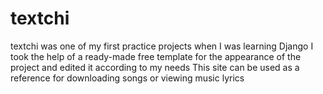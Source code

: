 # textchi
textchi was one of my first practice projects when I was learning Django
I took the help of a ready-made free template for the appearance of the project and edited it according to my needs
This site can be used as a reference for downloading songs or viewing music lyrics
